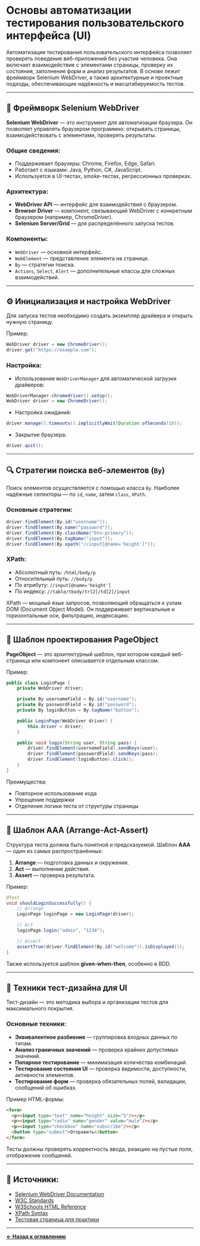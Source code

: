 # Основы автоматизации тестирования пользовательского интерфейса (UI)

Автоматизация тестирования пользовательского интерфейса позволяет проверять поведение веб-приложений без участия человека. Она включает взаимодействие с элементами страницы, проверку их состояния, заполнение форм и анализ результатов. В основе лежит фреймворк Selenium WebDriver, а также архитектурные и проектные подходы, обеспечивающие надёжность и масштабируемость тестов.

---

## 🧰 Фреймворк Selenium WebDriver

**Selenium WebDriver** — это инструмент для автоматизации браузера. Он позволяет управлять браузером программно: открывать страницы, взаимодействовать с элементами, проверять результаты.

### Общие сведения:
- Поддерживает браузеры: Chrome, Firefox, Edge, Safari.
- Работает с языками: Java, Python, C#, JavaScript.
- Используется в UI-тестах, smoke-тестах, регрессионных проверках.

### Архитектура:
- **WebDriver API** — интерфейс для взаимодействия с браузером.
- **Browser Driver** — компонент, связывающий WebDriver с конкретным браузером (например, ChromeDriver).
- **Selenium Server/Grid** — для распределённого запуска тестов.

### Компоненты:
- `WebDriver` — основной интерфейс.
- `WebElement` — представление элемента на странице.
- `By` — стратегии поиска.
- `Actions`, `Select`, `Alert` — дополнительные классы для сложных взаимодействий.

---

## ⚙️ Инициализация и настройка WebDriver

Для запуска тестов необходимо создать экземпляр драйвера и открыть нужную страницу.

Пример:
```java
WebDriver driver = new ChromeDriver();
driver.get("https://example.com");
```

### Настройка:
- Использование `WebDriverManager` для автоматической загрузки драйверов:
```java
WebDriverManager.chromedriver().setup();
WebDriver driver = new ChromeDriver();
```

- Настройка ожиданий:
```java
driver.manage().timeouts().implicitlyWait(Duration.ofSeconds(10));
```

- Закрытие браузера:
```java
driver.quit();
```

---

## 🔍 Стратегии поиска веб-элементов (`By`)

Поиск элементов осуществляется с помощью класса `By`. Наиболее надёжные селекторы — по `id`, `name`, затем `class`, `XPath`.

### Основные стратегии:
```java
driver.findElement(By.id("username"));
driver.findElement(By.name("password"));
driver.findElement(By.className("btn-primary"));
driver.findElement(By.tagName("input"));
driver.findElement(By.xpath("//input[@name='height']"));
```

### XPath:
- Абсолютный путь: `/html/body/p`
- Относительный путь: `//body/p`
- По атрибуту: `//input[@name='height']`
- По индексу: `//table/tbody/tr[2]/td[2]/input`

XPath — мощный язык запросов, позволяющий обращаться к узлам DOM (Document Object Model). Он поддерживает вертикальные и горизонтальные оси, фильтрацию, индексацию.

---

## 📄 Шаблон проектирования PageObject

**PageObject** — это архитектурный шаблон, при котором каждый веб-страница или компонент описывается отдельным классом.

Пример:
```java
public class LoginPage {
    private WebDriver driver;

    private By usernameField = By.id("username");
    private By passwordField = By.id("password");
    private By loginButton = By.tagName("button");

    public LoginPage(WebDriver driver) {
        this.driver = driver;
    }

    public void login(String user, String pass) {
        driver.findElement(usernameField).sendKeys(user);
        driver.findElement(passwordField).sendKeys(pass);
        driver.findElement(loginButton).click();
    }
}
```

Преимущества:
- Повторное использование кода
- Упрощение поддержки
- Отделение логики теста от структуры страницы

---

## 🧪 Шаблон AAA (Arrange-Act-Assert)

Структура теста должна быть понятной и предсказуемой. Шаблон **AAA** — один из самых распространённых:

1. **Arrange** — подготовка данных и окружения.
2. **Act** — выполнение действия.
3. **Assert** — проверка результата.

Пример:
```java
@Test
void shouldLoginSuccessfully() {
    // Arrange
    LoginPage loginPage = new LoginPage(driver);

    // Act
    loginPage.login("admin", "1234");

    // Assert
    assertTrue(driver.findElement(By.id("welcome")).isDisplayed());
}
```

Также используется шаблон **given-when-then**, особенно в BDD.

---

## 🧠 Техники тест-дизайна для UI

Тест-дизайн — это методика выбора и организации тестов для максимального покрытия.

### Основные техники:
- **Эквивалентное разбиение** — группировка входных данных по типам.
- **Анализ граничных значений** — проверка крайних допустимых значений.
- **Попарное тестирование** — минимизация количества комбинаций.
- **Тестирование состояния UI** — проверка видимости, доступности, активности элементов.
- **Тестирование форм** — проверка обязательных полей, валидации, сообщений об ошибках.

Пример HTML-формы:
```html
<form>
  <p><input type="text" name="height" size="5"/></p>
  <p><input type="radio" name="gender" value="male"/></p>
  <p><input type="checkbox" name="subscribe"/></p>
  <button type="submit">Отправить</button>
</form>
```

Тесты должны проверять корректность ввода, реакцию на пустые поля, отображение сообщений.

---

## 🔗 Источники:
- [Selenium WebDriver Documentation](https://www.selenium.dev/documentation/webdriver/)
- [W3C Standards](https://www.w3.org/)
- [W3Schools HTML Reference](https://www.w3schools.com/html/)
- [XPath Syntax](https://www.w3schools.com/xml/xpath_syntax.asp)
- [Тестовая страница для практики](https://svyatoslav.biz/testlab/wt/index.php)

---
[**← Назад к оглавлению**](../../../README.md)